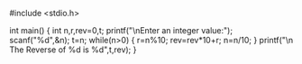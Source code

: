 #include <stdio.h>

int main() {
    int n,r,rev=0,t;
    printf("\nEnter an integer value:");
    scanf("%d",&n);
    t=n;
    while(n>0)
    {
        r=n%10;
        rev=rev*10+r;
        n=n/10;
}
printf("\n The Reverse of %d is %d",t,rev);
}
